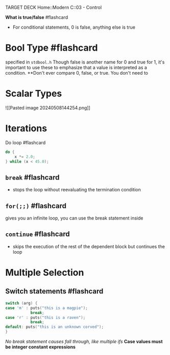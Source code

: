 TARGET DECK
Home::Modern C::03 - Control

**What is true/false** #flashcard 
- For conditional statements, 0 is false, anything else is true
<!--ID: 1715966183359-->


# Bool Type #flashcard 
specified in `stdbool.h`
Though false is another name for 0 and true for 1, it's important to use these to emphasize that a value is interpreted as a condition.
**Don't ever compare 0, false, or true. You don't need to
<!--ID: 1715966183364-->


# Scalar Types
![[Pasted image 20240508144254.png]]

# Iterations

Do loop #flashcard 

```C
do {
	x *= 2.0;
} while (x < 45.0);
```
<!--ID: 1715966183368-->


## `break` #flashcard 

- stops the loop without reevaluating the termination condition
<!--ID: 1715966183372-->


## `for(;;)` #flashcard 

gives you an infinite loop, you can use the break statement inside
<!--ID: 1715966183377-->


## `continue` #flashcard 

- skips the execution of the rest of the dependent block but continues the loop
<!--ID: 1715966183382-->


# Multiple Selection

## Switch statements #flashcard 

```C
switch (arg) {
case 'm' : puts("this is a magpie");
           break;
case 'r' : puts("this is a raven");
	       break;
default: puts("this is an unknown corved");
}
```
*No break statement causes fall through, like multiple ifs*
**Case values must be integer constant expressions**
<!--ID: 1715966183386-->






